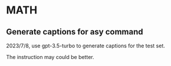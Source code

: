 # MATH
## Generate captions for asy command
2023/7/8, use gpt-3.5-turbo to generate captions for the test set.

The instruction may could be better.